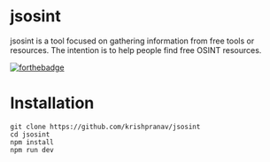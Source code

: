 # jsosint
jsosint is a tool focused on gathering information from free tools or resources. The intention is to help people find free OSINT resources. 

[![forthebadge](https://forthebadge.com/images/badges/made-with-javascript.svg)](https://forthebadge.com)

# Installation
```
git clone https://github.com/krishpranav/jsosint
cd jsosint
npm install
npm run dev
```
